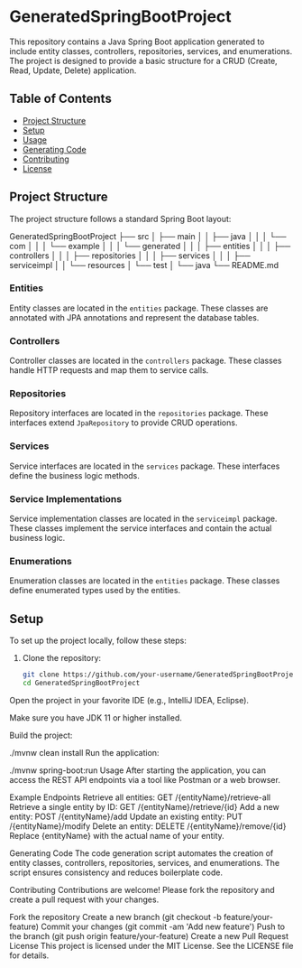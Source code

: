 # GeneratedSpringBootProject

This repository contains a Java Spring Boot application generated to include entity classes, controllers, repositories, services, and enumerations. The project is designed to provide a basic structure for a CRUD (Create, Read, Update, Delete) application.

## Table of Contents

- [Project Structure](#project-structure)
- [Setup](#setup)
- [Usage](#usage)
- [Generating Code](#generating-code)
- [Contributing](#contributing)
- [License](#license)

## Project Structure

The project structure follows a standard Spring Boot layout:

GeneratedSpringBootProject
├── src
│ ├── main
│ │ ├── java
│ │ │ └── com
│ │ │ └── example
│ │ │ └── generated
│ │ │ ├── entities
│ │ │ ├── controllers
│ │ │ ├── repositories
│ │ │ ├── services
│ │ │ ├── serviceimpl
│ │ └── resources
│ └── test
│ └── java
└── README.md



### Entities

Entity classes are located in the `entities` package. These classes are annotated with JPA annotations and represent the database tables.

### Controllers

Controller classes are located in the `controllers` package. These classes handle HTTP requests and map them to service calls.

### Repositories

Repository interfaces are located in the `repositories` package. These interfaces extend `JpaRepository` to provide CRUD operations.

### Services

Service interfaces are located in the `services` package. These interfaces define the business logic methods.

### Service Implementations

Service implementation classes are located in the `serviceimpl` package. These classes implement the service interfaces and contain the actual business logic.

### Enumerations

Enumeration classes are located in the `entities` package. These classes define enumerated types used by the entities.

## Setup

To set up the project locally, follow these steps:

1. Clone the repository:
   ```bash
   git clone https://github.com/your-username/GeneratedSpringBootProject.git
   cd GeneratedSpringBootProject
Open the project in your favorite IDE (e.g., IntelliJ IDEA, Eclipse).

Make sure you have JDK 11 or higher installed.

Build the project:


./mvnw clean install
Run the application:


./mvnw spring-boot:run
Usage
After starting the application, you can access the REST API endpoints via a tool like Postman or a web browser.

Example Endpoints
Retrieve all entities: GET /{entityName}/retrieve-all
Retrieve a single entity by ID: GET /{entityName}/retrieve/{id}
Add a new entity: POST /{entityName}/add
Update an existing entity: PUT /{entityName}/modify
Delete an entity: DELETE /{entityName}/remove/{id}
Replace {entityName} with the actual name of your entity.

Generating Code
The code generation script automates the creation of entity classes, controllers, repositories, services, and enumerations. The script ensures consistency and reduces boilerplate code.

Contributing
Contributions are welcome! Please fork the repository and create a pull request with your changes.

Fork the repository
Create a new branch (git checkout -b feature/your-feature)
Commit your changes (git commit -am 'Add new feature')
Push to the branch (git push origin feature/your-feature)
Create a new Pull Request
License
This project is licensed under the MIT License. See the LICENSE file for details.
